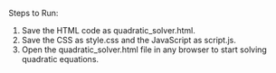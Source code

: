 Steps to Run:

1. Save the HTML code as quadratic_solver.html.
2. Save the CSS as style.css and the JavaScript as script.js.
3. Open the quadratic_solver.html file in any browser to start solving quadratic equations.